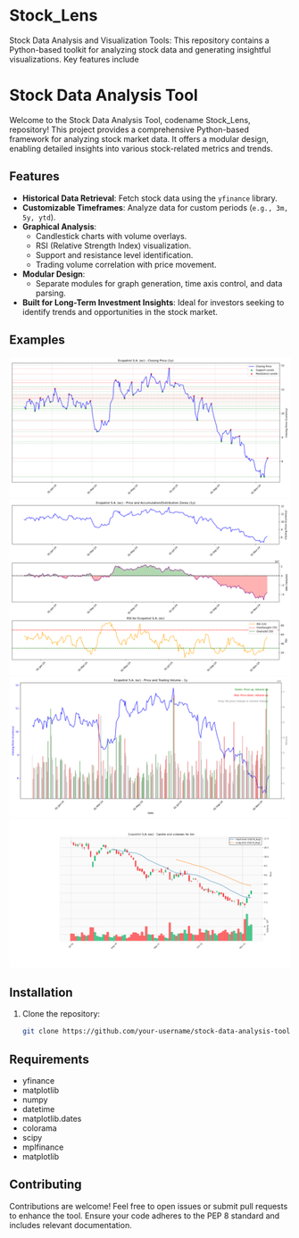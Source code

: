 # Stock_Lens
Stock Data Analysis and Visualization Tools: This repository contains a Python-based toolkit for analyzing stock data and generating insightful visualizations. Key features include

# Stock Data Analysis Tool

Welcome to the Stock Data Analysis Tool, codename Stock_Lens, repository! This project provides a comprehensive Python-based framework for analyzing stock market data. It offers a modular design, enabling detailed insights into various stock-related metrics and trends.

## Features

- **Historical Data Retrieval**: Fetch stock data using the `yfinance` library.
- **Customizable Timeframes**: Analyze data for custom periods (`e.g., 3m, 5y, ytd`).
- **Graphical Analysis**:
  - Candlestick charts with volume overlays.
  - RSI (Relative Strength Index) visualization.
  - Support and resistance level identification.
  - Trading volume correlation with price movement.
- **Modular Design**:
  - Separate modules for graph generation, time axis control, and data parsing.
- **Built for Long-Term Investment Insights**: Ideal for investors seeking to identify trends and opportunities in the stock market.

## Examples
![1. Plot Closing Price with Pivot points](pics/Figure_1.png)
![2. Plot Price and Accumulation/Distribution with RSI](pics/Figure_2.png)
![3. Plot Price and Volume](pics/Figure_3.png)
![4. Plot Candlestick](pics/Figure_4.png)

## Installation

1. Clone the repository:
   ```bash
   git clone https://github.com/your-username/stock-data-analysis-tool.git

## Requirements
- yfinance
- matplotlib
- numpy
- datetime
- matplotlib.dates
- colorama
- scipy
- mplfinance
- matplotlib
 
## Contributing
Contributions are welcome! Feel free to open issues or submit pull requests to enhance the tool. Ensure your code adheres to the PEP 8 standard and includes relevant documentation.
